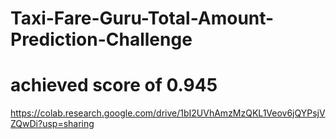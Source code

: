 # Taxi-Fare-Guru-Total-Amount-Prediction-Challenge

# achieved score of 0.945
https://colab.research.google.com/drive/1bI2UVhAmzMzQKL1Veov6jQYPsjVZQwDi?usp=sharing
